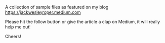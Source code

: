 A collection of sample files as featured on my blog https://jackwesleyroper.medium.com

Please hit the follow button or give the article a clap on Medium, it will really help me out! 

Cheers!
